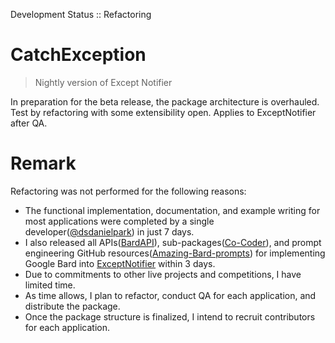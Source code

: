 Development Status :: Refactoring

# CatchException

> Nightly version of Except Notifier

In preparation for the beta release, the package architecture is overhauled. Test by refactoring with some extensibility open. Applies to ExceptNotifier after QA.


# Remark
Refactoring was not performed for the following reasons:
- The functional implementation, documentation, and example writing for most applications were completed by a single developer([@dsdanielpark](https://github.com/dsdanielpark)) in just 7 days. 
- I also released all APIs([BardAPI](https://github.com/dsdanielpark/Bard-API)), sub-packages([Co-Coder](https://github.com/dsdanielpark/Co-Coder)), and prompt engineering GitHub resources([Amazing-Bard-prompts](https://github.com/dsdanielpark/amazing-bard-prompts)) for implementing Google Bard into [ExceptNotifier](https://github.com/dsdanielpark/ExceptNotifier)  within 3 days. 
- Due to commitments to other live projects and competitions, I have limited time. 
- As time allows, I plan to refactor, conduct QA for each application, and distribute the package. 
- Once the package structure is finalized, I intend to recruit contributors for each application.
<br>
